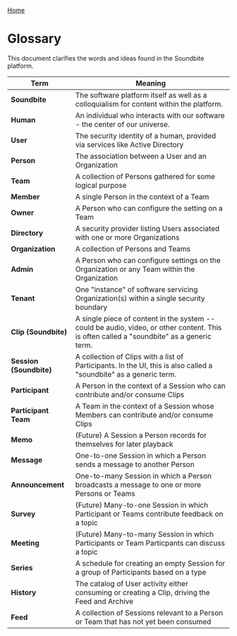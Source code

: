 [Home](../readme.md)
# Glossary

This document clarifies the words and ideas found in the Soundbite platform.

|  Term | Meaning |
|--|--|
|**Soundbite** |The software platform itself as well as a colloquialism for content within the platform.|
|**Human**| An individual who interacts with our software - the center of our universe. |
|**User** | The security identity of a human, provided via services like Active Directory |
|**Person**| The association between a User and an Organization |
|**Team** | A collection of Persons gathered for some logical purpose |
|**Member** |A single Person in the context of a Team |
|**Owner** |A Person who can configure the setting on a Team |
|**Directory** |A security provider listing Users associated with one or more Organizations |
|**Organization** |A collection of Persons and Teams |
|**Admin** |A Person who can configure settings on the Organization or any Team within the Organization|
|**Tenant** |One "instance" of software servicing Organization(s) within a single security boundary |
|**Clip (Soundbite)** |A single piece of content in the system -- could be audio, video, or other content. This is often called a "soundbite" as a generic term. |
|**Session (Soundbite)** |A collection of Clips with a list of Participants. In the UI, this is also called a "soundbite" as a generic term. |
|**Participant** |A Person in the context of a Session who can contribute and/or consume Clips |
|**Participant Team**|A Team in the context of a Session whose Members can contribute and/or consume Clips|
|**Memo**| (Future) A Session a Person records for themselves for later playback |
|**Message** | One-to-one Session in which a Person sends a message to another Person|
|**Announcement** |One-to-many Session in which a Person broadcasts a message to one or more Persons or Teams|
|**Survey** |(Future) Many-to-one Session in which Participant or Teams contribute feedback on a topic|
|**Meeting** |(Future) Many-to-many Session in which Participants or Team Particpants can discuss a topic |
|**Series** |A schedule for creating an empty Session for a group of Participants based on a type |
|**History** |The catalog of User activity either consuming or creating a Clip, driving the Feed and Archive |
|**Feed** |A collection of Sessions relevant to a Person or Team that has not yet been consumed |